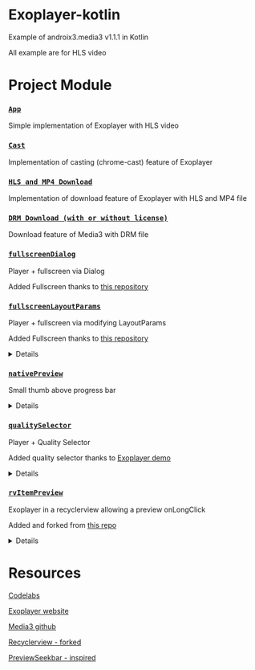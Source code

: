 # Exoplayer-kotlin

Example of androix3.media3 v1.1.1 in Kotlin

All example are for HLS video

# Project Module

### [`App`](/app)

Simple implementation of Exoplayer with HLS video

### [`Cast`](/cast)

Implementation of casting (chrome-cast) feature of Exoplayer

### [`HLS and MP4 Download`](/downloadvideo)

Implementation of download feature of Exoplayer with HLS and MP4 file

### [`DRM Download (with or without license)`](/drmdownloadvideo)

Download feature of Media3 with DRM file

### [`fullscreenDialog`](/fullscreendialog)
 
Player + fullscreen via Dialog

Added Fullscreen thanks to [this repository](https://github.com/GeoffLedak/ExoplayerFullscreen)

### [`fullscreenLayoutParams`](/fullscreenlayoutparams)

Player + fullscreen via modifying LayoutParams

Added Fullscreen thanks to [this repository](https://github.com/danyalstd/fullscreen-exoplayer)

<details>
<img src="https://github.com/yoobi/exoplayer-kotlin/blob/master/Screenshots/fullscreen_layout_params.png" width="300" />
</details>

### [`nativePreview`](/nativepreview)

Small thumb above progress bar

<details>
<img src="https://github.com/yoobi/exoplayer-kotlin/blob/master/Screenshots/native_preview.png" width="300" />
</details>

### [`qualitySelector`](/qualityselector)

Player + Quality Selector

Added quality selector thanks to [Exoplayer demo](https://github.com/google/ExoPlayer/tree/release-v2/demos/main/src/main/java/com/google/android/exoplayer2/demo)

<details>
<img src="https://github.com/yoobi/exoplayer-kotlin/blob/master/Screenshots/quality_selector.png" width="300" />
</details>

### [`rvItemPreview`](/rvitempreview)

Exoplayer in a recyclerview allowing a preview onLongClick

Added and forked from [this repo](https://github.com/mitchtabian/Video-Player-RecyclerView)

<details>
<img src="https://github.com/yoobi/exoplayer-kotlin/blob/master/Screenshots/rv_item_preview.png" width="300" />
</details>

# Resources

[Codelabs](https://codelabs.developers.google.com/codelabs/exoplayer-intro/#0)

[Exoplayer website](https://exoplayer.dev/)

[Media3 github](https://github.com/androidx/media)

[Recyclerview - forked](https://github.com/mitchtabian/Video-Player-RecyclerView)

[PreviewSeekbar - inspired](https://github.com/rubensousa/PreviewSeekBar)
